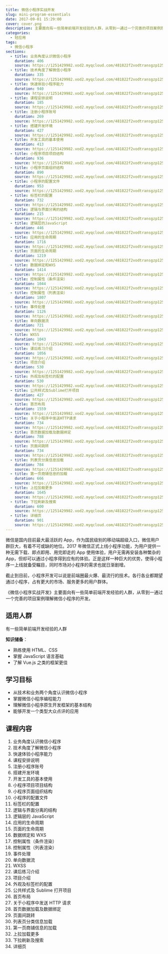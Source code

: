 ```yaml
---
title: 微信小程序实战开发
slug: mini-program-essentials
date: 2017-09-01 15:29:00
cover: cover.png
description: 主要面向有一些简单前端开发经验的人群，从零到一通过一个完善的项目案例理解微信小程序的开发。
categories:
  - 轻应用
tags:
  - 微信小程序
sections:
  - title: 业务角度认识微信小程序
    duration: 406
    source: https://1251429982.vod2.myqcloud.com/481822f2vodtransgzp1251429982/3a026dfc5285890800391014170/v.f240.m3u8
  - title: 技术角度了解微信小程序
    duration: 335
    source: https://1251429982.vod2.myqcloud.com/481822f2vodtransgzp1251429982/6e46d23c5285890800418313213/v.f240.m3u8
  - title: 快速体验小程序能力
    duration: 940
    source: https://1251429982.vod2.myqcloud.com/481822f2vodtransgzp1251429982/2fccf3555285890800417988266/v.f240.m3u8
  - title: 课程安排说明
    duration: 185
    source: https://1251429982.vod2.myqcloud.com/481822f2vodtransgzp1251429982/67db80965285890800418099849/v.f240.m3u8
  - title: 注册小程序账号
    duration: 269
    source: https://1251429982.vod2.myqcloud.com/481822f2vodtransgzp1251429982/67b2f12d5285890800418071976/v.f240.m3u8
  - title: 搭建开发环境
    duration: 427
    source: https://1251429982.vod2.myqcloud.com/481822f2vodtransgzp1251429982/3a0287415285890800391014751/v.f240.m3u8
  - title: 开发工具的基本使用
    duration: 413
    source: https://1251429982.vod2.myqcloud.com/481822f2vodtransgzp1251429982/6e5ba01e5285890800418328011/v.f240.m3u8
  - title: 小程序项目项目结构
    duration: 936
    source: https://1251429982.vod2.myqcloud.com/481822f2vodtransgzp1251429982/bfc4a7e95285890800396241617/v.f240.m3u8
  - title: 小程序页面组织结构
    duration: 890
    source: https://1251429982.vod2.myqcloud.com/481822f2vodtransgzp1251429982/f8ef3f0a5285890800247186570/v.f240.m3u8
  - title: 小程序的配置文件
    duration: 953
    source: https://1251429982.vod2.myqcloud.com/481822f2vodtransgzp1251429982/67b61ce45285890800418077214/v.f240.m3u8
  - title: 标签栏的配置
    duration: 732
    source: https://1251429982.vod2.myqcloud.com/481822f2vodtransgzp1251429982/6ed8c0925285890800418395657/v.f240.m3u8
  - title: 逻辑与界面分离的结构
    duration: 215
    source: https://1251429982.vod2.myqcloud.com/481822f2vodtransgzp1251429982/f8ef46eb5285890800247186724/v.f240.m3u8
  - title: 逻辑层的JavaScript
    duration: 446
    source: https://1251429982.vod2.myqcloud.com/481822f2vodtransgzp1251429982/6a1990005285890800418180422/v.f240.m3u8
  - title: 应用的生命周期
    duration: 1716
    source: https://1251429982.vod2.myqcloud.com/481822f2vodtransgzp1251429982/48030aa55285890800391617233/v.f240.m3u8
  - title: 页面的生命周期
    duration: 1219
    source: https://1251429982.vod2.myqcloud.com/481822f2vodtransgzp1251429982/480317ca5285890800391617562/v.f240.m3u8
  - title: 数据绑定和WXS
    duration: 1414
    source: https://1251429982.vod2.myqcloud.com/481822f2vodtransgzp1251429982/bfc5c54f5285890800396243747/v.f240.m3u8
  - title: 控制属性（条件渲染）
    duration: 1044
    source: https://1251429982.vod2.myqcloud.com/481822f2vodtransgzp1251429982/f8ef4c145285890800247186895/v.f240.m3u8
  - title: 控制属性（列表渲染）
    duration: 1807
    source: https://1251429982.vod2.myqcloud.com/481822f2vodtransgzp1251429982/3a0427865285890800391017609/v.f240.m3u8
  - title: 事件处理
    duration: 1126
    source: https://1251429982.vod2.myqcloud.com/481822f2vodtransgzp1251429982/70e60fd05285890800418456594/v.f240.m3u8
  - title: 单向数据流
    duration: 721
    source: https://1251429982.vod2.myqcloud.com/481822f2vodtransgzp1251429982/bfc65a305285890800396244945/v.f240.m3u8
  - title: WXSS
    duration: 1043
    source: https://1251429982.vod2.myqcloud.com/481822f2vodtransgzp1251429982/70bea4a65285890800418430925/v.f240.m3u8
  - title: 课后练习介绍
    duration: 1056
    source: https://1251429982.vod2.myqcloud.com/481822f2vodtransgzp1251429982/6c15f08b5285890800418233767/v.f240.m3u8
  - title: 项目介绍
    duration: 530
    source: https://1251429982.vod2.myqcloud.com/481822f2vodtransgzp1251429982/f8efb9c35285890800247187121/v.f240.m3u8
  - title: 外观及标签栏的配置
    duration: 530
    source: https://1251429982.vod2.myqcloud.com/481822f2vodtransgzp1251429982/c48563905285890800396459208/v.f240.m3u8
  - title: 公共样式及Sublime打开项目
    duration: 427
    source: https://1251429982.vod2.myqcloud.com/481822f2vodtransgzp1251429982/6c85af6b5285890800418299017/v.f240.m3u8
  - title: 首页布局
    duration: 1559
    source: https://1251429982.vod2.myqcloud.com/481822f2vodtransgzp1251429982/f8efbe485285890800247187243/v.f240.m3u8
  - title: 关于小程序中发送HTTP请求
    duration: 734
    source: https://1251429982.vod2.myqcloud.com/481822f2vodtransgzp1251429982/f8efbef35285890800247187299/v.f240.m3u8
  - title: 首页数据加载及数据绑定
    duration: 788
    source: https://1251429982.vod2.myqcloud.com/481822f2vodtransgzp1251429982/730338865285890800418523175/v.f240.m3u8
  - title: 页面间跳转
    duration: 734
    source: https://1251429982.vod2.myqcloud.com/481822f2vodtransgzp1251429982/3a12661f5285890800391020581/v.f240.m3u8
  - title: 列表页分类信息加载
    duration: 784
    source: https://1251429982.vod2.myqcloud.com/481822f2vodtransgzp1251429982/6c4eeb705285890800418268485/v.f240.m3u8
  - title: 第一页商铺信息的加载
    duration: 666
    source: https://1251429982.vod2.myqcloud.com/481822f2vodtransgzp1251429982/7372a2da5285890800418588769/v.f240.m3u8
  - title: 上拉加载更多
    duration: 1645
    source: https://1251429982.vod2.myqcloud.com/481822f2vodtransgzp1251429982/f69280935285890800186799045/v.f240.m3u8
  - title: 下拉刷新及搜索
    duration: 600
    source: https://1251429982.vod2.myqcloud.com/481822f2vodtransgzp1251429982/f8efd7505285890800247187809/v.f240.m3u8
  - title: 详细页
    duration: 901
    source: https://1251429982.vod2.myqcloud.com/481822f2vodtransgzp1251429982/77ac05e35285890800418720911/v.f240.m3u8
---
```


微信是国内目前最大最活跃的 App，作为国民级别的移动端超级入口，微信用户群巨大，有着不可或缺的地位。2017 年微信正式上线小程序功能，为用户提供一种无需下载、即点即用、用完即走的 App 使用体验，用户无需再安装各种繁杂的 App，但却可以通过小程序得到应有的体验。正是这样一种巨大的优势，使得小程序一上线就备受瞩目，同时市场对小程序的需求也就日渐剧增。

截止到目前，小程序开发可以说是前端圈最火爆、最流行的技术。各行各业都期望通过小程序，占有更大的市场、服务更多的用户群体。

《微信小程序实战开发》主要面向有一些简单前端开发经验的人群，从零到一通过一个完善的项目案例理解微信小程序的开发。

## 适用人群

有一些简单前端开发经验的人群

**知识储备**：

- 熟练使用 HTML、CSS
- 掌握 JavaScript 语言基础
- 了解 Vue.js 之类的框架更佳

## 学习目标

- 从技术和业务两个角度认识微信小程序
- 掌握微信小程序编程能力
- 理解微信小程序原生开发框架的基本结构
- 能够开发一个类型大众点评的应用

## 课程内容

1. 业务角度认识微信小程序
2. 技术角度了解微信小程序
3. 快速体验小程序能力
4. 课程安排说明
5. 注册小程序账号
6. 搭建开发环境
7. 开发工具的基本使用
8. 小程序项目项目结构
9. 小程序页面组织结构
10. 小程序的配置文件
11. 标签栏的配置
12. 逻辑与界面分离的结构
13. 逻辑层的 JavaScript
14. 应用的生命周期
15. 页面的生命周期
16. 数据绑定和 WXS
17. 控制属性（条件渲染）
18. 控制属性（列表渲染）
19. 事件处理
20. 单向数据流
21. WXSS
22. 课后练习介绍
23. 项目介绍
24. 外观及标签栏的配置
25. 公共样式及 Sublime 打开项目
26. 首页布局
27. 关于小程序中发送 HTTP 请求
28. 首页数据加载及数据绑定
29. 页面间跳转
30. 列表页分类信息加载
31. 第一页商铺信息的加载
32. 上拉加载更多
33. 下拉刷新及搜索
34. 详细页

